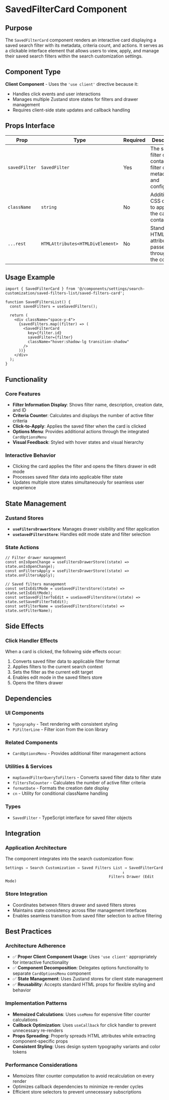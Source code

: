# SavedFilterCard Component

## Purpose

The `SavedFilterCard` component renders an interactive card displaying a saved search filter with its metadata, criteria count, and actions. It serves as a clickable interface element that allows users to view, apply, and manage their saved search filters within the search customization settings.

## Component Type

**Client Component** - Uses the `'use client'` directive because it:
- Handles click events and user interactions
- Manages multiple Zustand store states for filters and drawer management
- Requires client-side state updates and callback handling

## Props Interface

| Prop | Type | Required | Description |
|------|------|----------|-------------|
| `savedFilter` | `SavedFilter` | Yes | The saved filter object containing filter data, metadata, and configuration |
| `className` | `string` | No | Additional CSS classes to apply to the card container |
| `...rest` | `HTMLAttributes<HTMLDivElement>` | No | Standard HTML div attributes passed through to the container |

## Usage Example

```tsx
import { SavedFilterCard } from '@/components/settings/search-customization/saved-filters-list/saved-filters-card';

function SavedFiltersList() {
  const savedFilters = useSavedFilters();

  return (
    <div className="space-y-4">
      {savedFilters.map((filter) => (
        <SavedFilterCard
          key={filter.id}
          savedFilter={filter}
          className="hover:shadow-lg transition-shadow"
        />
      ))}
    </div>
  );
}
```

## Functionality

### Core Features
- **Filter Information Display**: Shows filter name, description, creation date, and ID
- **Criteria Counter**: Calculates and displays the number of active filter criteria
- **Click-to-Apply**: Applies the saved filter when the card is clicked
- **Options Menu**: Provides additional actions through the integrated `CardOptionsMenu`
- **Visual Feedback**: Styled with hover states and visual hierarchy

### Interactive Behavior
- Clicking the card applies the filter and opens the filters drawer in edit mode
- Processes saved filter data into applicable filter state
- Updates multiple store states simultaneously for seamless user experience

## State Management

### Zustand Stores
- **`useFiltersDrawerStore`**: Manages drawer visibility and filter application
- **`useSavedFiltersStore`**: Handles edit mode state and filter selection

### State Actions
```tsx
// Filter drawer management
const onIsOpenChange = useFiltersDrawerStore((state) => state.onIsOpenChange);
const onFiltersApply = useFiltersDrawerStore((state) => state.onFiltersApply);

// Saved filters management
const setIsEditMode = useSavedFiltersStore((state) => state.setIsEditMode);
const setSavedFilterToEdit = useSavedFiltersStore((state) => state.setSavedFilterToEdit);
const setFilterName = useSavedFiltersStore((state) => state.setFilterName);
```

## Side Effects

### Click Handler Effects
When a card is clicked, the following side effects occur:
1. Converts saved filter data to applicable filter format
2. Applies filters to the current search context
3. Sets the filter as the current edit target
4. Enables edit mode in the saved filters store
5. Opens the filters drawer

## Dependencies

### UI Components
- `Typography` - Text rendering with consistent styling
- `PiFilterLine` - Filter icon from the icon library

### Related Components
- `CardOptionsMenu` - Provides additional filter management actions

### Utilities & Services
- `mapSavedFilterQueryToFilters` - Converts saved filter data to filter state
- `filtersToCounter` - Calculates the number of active filter criteria
- `formatDate` - Formats the creation date display
- `cn` - Utility for conditional className handling

### Types
- `SavedFilter` - TypeScript interface for saved filter objects

## Integration

### Application Architecture
The component integrates into the search customization flow:

```
Settings → Search Customization → Saved Filters List → SavedFilterCard
                                                    ↓
                                              Filters Drawer (Edit Mode)
```

### Store Integration
- Coordinates between filters drawer and saved filters stores
- Maintains state consistency across filter management interfaces
- Enables seamless transition from saved filter selection to active filtering

## Best Practices

### Architecture Adherence
- ✅ **Proper Client Component Usage**: Uses `'use client'` appropriately for interactive functionality
- ✅ **Component Decomposition**: Delegates options functionality to separate `CardOptionsMenu` component
- ✅ **State Management**: Uses Zustand stores for client state management
- ✅ **Reusability**: Accepts standard HTML props for flexible styling and behavior

### Implementation Patterns
- **Memoized Calculations**: Uses `useMemo` for expensive filter counter calculations
- **Callback Optimization**: Uses `useCallback` for click handler to prevent unnecessary re-renders
- **Props Spreading**: Properly spreads HTML attributes while extracting component-specific props
- **Consistent Styling**: Uses design system typography variants and color tokens

### Performance Considerations
- Memoizes filter counter computation to avoid recalculation on every render
- Optimizes callback dependencies to minimize re-render cycles
- Efficient store selectors to prevent unnecessary subscriptions